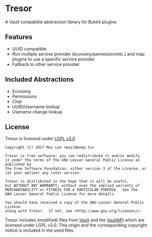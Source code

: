 # Tresor
A Vault compatible abstraction library for Bukkit plugins

## Features
- UUID compatible
- Run multiple servive provider (economy/permission/etc.) and map plugins
  to use a specific service provider
- Fallback to other service provider

## Included Abstractions
- Economy
- Permissions
- Chat
- UUID/Username lookup
- Usename change lookup

## License
Tresor is licensed under [LGPL v3.0](https://github.com/Minebench/Tresor/blob/master/LICENSE)
```
Copyright (C) 2017 Max Lee <mail@moep.tv>

Tresor is free software: you can redistribute it and/or modify
it under the terms of the GNU Lesser General Public License as published by
the Free Software Foundation, either version 3 of the License, or
(at your option) any later version.

Tresor is distributed in the hope that it will be useful,
but WITHOUT ANY WARRANTY; without even the implied warranty of
MERCHANTABILITY or FITNESS FOR A PARTICULAR PURPOSE.  See the
GNU Lesser General Public License for more details.

You should have received a copy of the GNU Lesser General Public License
along with Tresor.  If not, see <http://www.gnu.org/licenses/>.
```
Tresor includes (modified) files from [Vault](https://github.com/MilkBowl/Vault)
and the [VaultAPI](https://github.com/MilkBowl/VaultAPI) which are licensed under
LGPL v3.0. This origin and the corresponding copyright notice is included in the
used files.
